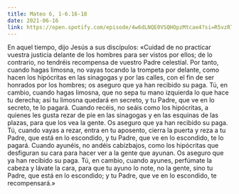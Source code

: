 ```yaml
---
title: Mateo 6, 1-6.16-18
date: 2021-06-16
link: https://open.spotify.com/episode/4w6dLNQE0VSQHOpzMtcae4?si=R5vzRTh6T9aJQydJ2CaE6Q&dl_branch=1
---
```


En aquel tiempo, dijo Jesús a sus discípulos: «Cuidad de no practicar vuestra justicia delante de los hombres para ser vistos por ellos; de lo contrario, no tendréis recompensa de vuestro Padre celestial. Por tanto, cuando hagas limosna, no vayas tocando la trompeta por delante, como hacen los hipócritas en las sinagogas y por las calles, con el fin de ser honrados por los hombres; os aseguro que ya han recibido su paga. Tú, en cambio, cuando hagas limosna, que no sepa tu mano izquierda lo que hace tu derecha; así tu limosna quedará en secreto, y tu Padre, que ve en lo secreto, te lo pagará. Cuando recéis, no seáis como los hipócritas, a quienes les gusta rezar de pie en las sinagogas y en las esquinas de las plazas, para que los vea la gente. Os aseguro que ya han recibido su paga. Tú, cuando vayas a rezar, entra en tu aposento, cierra la puerta y reza a tu Padre, que está en lo escondido, y tu Padre, que ve en lo escondido, te lo pagará. Cuando ayunéis, no andéis cabizbajos, como los hipócritas que desfiguran su cara para hacer ver a la gente que ayunan. Os aseguro que ya han recibido su paga. Tú, en cambio, cuando ayunes, perfúmate la cabeza y lávate la cara, para que tu ayuno lo note, no la gente, sino tu Padre, que está en lo escondido; y tu Padre, que ve en lo escondido, te recompensará.»